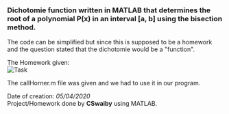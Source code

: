 ### Dichotomie function written in MATLAB that determines the root of a polynomial P(x) in an interval [a, b] using the bisection method.

The code can be simplified but since this is supposed to be a homework and the question stated that the dichotomie would be a "function".  
  
The Homework given:  
![Task](https://user-images.githubusercontent.com/102050950/182017797-5d5f4655-a79e-4d71-bf0d-3f666f98e67c.PNG)  
  
The callHorner.m file was given and we had to use it in our program.  
  
Date of creation: *05/04/2020*  
Project/Homework done by **CSwaiby** using MATLAB.  
